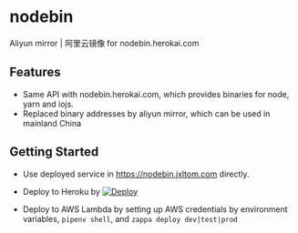 # nodebin

Aliyun mirror | 阿里云镜像 for nodebin.herokai.com

## Features

- Same API with nodebin.herokai.com, which provides binaries for node, yarn and iojs.
- Replaced binary addresses by aliyun mirror, which can be used in mainland China

## Getting Started

- Use deployed service in https://nodebin.jxltom.com directly.

- Deploy to Heroku by [![Deploy](https://www.herokucdn.com/deploy/button.svg)](https://heroku.com/deploy?template=https://github.com/jxltom/nodebin)

- Deploy to AWS Lambda by setting up AWS credentials by environment variables, ```pipenv shell```, and ```zappa deploy dev|test|prod```
